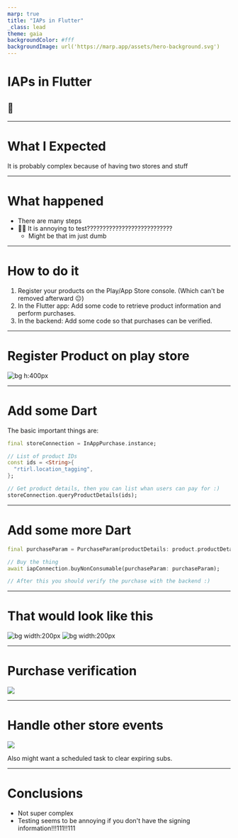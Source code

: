 ```yaml
---
marp: true
title: "IAPs in Flutter"
_class: lead
theme: gaia
backgroundColor: #fff
backgroundImage: url('https://marp.app/assets/hero-background.svg')
---
```


# **IAPs in Flutter**

## 🤳

---

# What I Expected

It is probably complex because of having two stores and stuff

---

# What happened

- There are many steps
- 😮‍💨 It is annoying to test???????????????????????????
  - Might be that im just dumb

---

# How to do it

1. Register your products on the Play/App Store console. (Which can't be removed afterward 😐)
2. In the Flutter app: Add some code to retrieve product information and perform purchases.
3. In the backend: Add some code so that purchases can be verified.

---

# Register Product on play store

![bg h:400px](sub.png)

---

# Add some Dart

The basic important things are:

```dart
final storeConnection = InAppPurchase.instance;

// List of product IDs
const ids = <String>{
  "rtirl.location_tagging",
};

// Get product details, then you can list whan users can pay for :)
storeConnection.queryProductDetails(ids);
```

---

# Add some more Dart

```dart
final purchaseParam = PurchaseParam(productDetails: product.productDetails);

// Buy the thing
await iapConnection.buyNonConsumable(purchaseParam: purchaseParam);

// After this you should verify the purchase with the backend :)
```

---

# That would look like this

![bg width:200px](productList.jpg)
![bg width:200px](pay.jpg)

---

# Purchase verification

![](verification.png)

---

# Handle other store events

![](server-updates.png)

Also might want a scheduled task to clear expiring subs.

---

# Conclusions

- Not super complex
- Testing seems to be annoying if you don't have the signing information!!!111!!111

